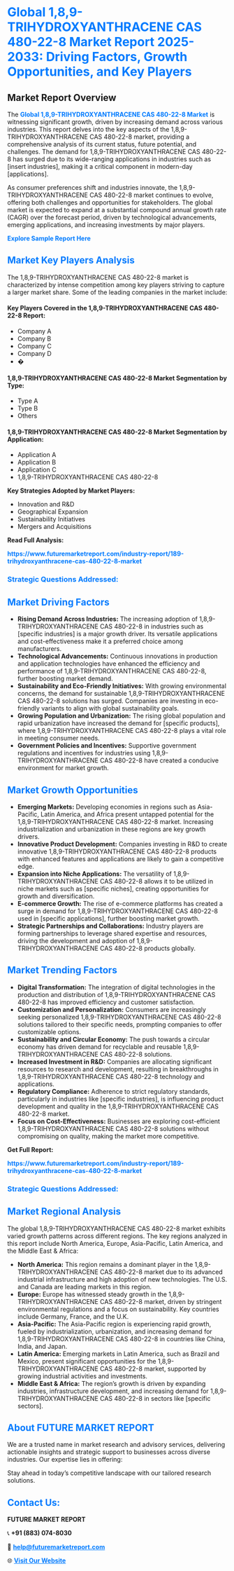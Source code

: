 <h1 style="color: #007BFF;">Global 1,8,9-TRIHYDROXYANTHRACENE CAS 480-22-8 Market Report 2025-2033: Driving Factors, Growth Opportunities, and Key Players</h1>

<section id="overview">
<h2>Market Report Overview</h2>
<p>The <a href="https://www.futuremarketreport.com/industry-report/189-trihydroxyanthracene-cas-480-22-8-market" style="color: #007BFF; text-decoration: none;"><strong>Global 1,8,9-TRIHYDROXYANTHRACENE CAS 480-22-8 Market</strong></a> is witnessing significant growth, driven by increasing demand across various industries. This report delves into the key aspects of the 1,8,9-TRIHYDROXYANTHRACENE CAS 480-22-8 market, providing a comprehensive analysis of its current status, future potential, and challenges. The demand for 1,8,9-TRIHYDROXYANTHRACENE CAS 480-22-8 has surged due to its wide-ranging applications in industries such as [insert industries], making it a critical component in modern-day [applications].</p>
<p>As consumer preferences shift and industries innovate, the 1,8,9-TRIHYDROXYANTHRACENE CAS 480-22-8 market continues to evolve, offering both challenges and opportunities for stakeholders. The global market is expected to expand at a substantial compound annual growth rate (CAGR) over the forecast period, driven by technological advancements, emerging applications, and increasing investments by major players.</p>
</section>

<section id="overview">
<p><a href="https://www.futuremarketreport.com/request-sample/reportId=111165" style="color: #007BFF; text-decoration: none;"><strong>Explore Sample Report Here</strong></a></p>
</section>

<section id="key-players">
<h2 style="color: #007BFF;">Market Key Players Analysis</h2>
<p>The 1,8,9-TRIHYDROXYANTHRACENE CAS 480-22-8 market is characterized by intense competition among key players striving to capture a larger market share. Some of the leading companies in the market include:</p>
<h4>Key Players Covered in the 1,8,9-TRIHYDROXYANTHRACENE CAS 480-22-8 Report:</h4>
<ul><li>Company A</li><li>Company B</li><li>Company C</li><li>Company D</li><li>�</li></ul>
<h4>1,8,9-TRIHYDROXYANTHRACENE CAS 480-22-8 Market Segmentation by Type:</h4>
<ul><li>Type A</li><li>Type B</li><li>Others</li></ul>

<h4>1,8,9-TRIHYDROXYANTHRACENE CAS 480-22-8 Market Segmentation by Application:</h4>
<ul><li>Application A</li><li>Application B</li><li>Application C</li><li>1,8,9-TRIHYDROXYANTHRACENE CAS 480-22-8</li></ul>
<p><strong>Key Strategies Adopted by Market Players:</strong></p>
<ul>
<li>Innovation and R&D</li>
<li>Geographical Expansion</li>
<li>Sustainability Initiatives</li>
<li>Mergers and Acquisitions</li>
</ul>
</section>

<section>
<p><strong>Read Full Analysis: </strong></p><a href="https://www.futuremarketreport.com/industry-report/189-trihydroxyanthracene-cas-480-22-8-market" style="color: #007BFF; text-decoration: none;"><strong>https://www.futuremarketreport.com/industry-report/189-trihydroxyanthracene-cas-480-22-8-market</strong></a>
<h3 style="color: #007BFF;">Strategic Questions Addressed:</h3>
</section>

<section id="driving-factors">
<h2 style="color: #007BFF;">Market Driving Factors</h2>
<ul>
<li><strong>Rising Demand Across Industries:</strong> The increasing adoption of 1,8,9-TRIHYDROXYANTHRACENE CAS 480-22-8 in industries such as [specific industries] is a major growth driver. Its versatile applications and cost-effectiveness make it a preferred choice among manufacturers.</li>
<li><strong>Technological Advancements:</strong> Continuous innovations in production and application technologies have enhanced the efficiency and performance of 1,8,9-TRIHYDROXYANTHRACENE CAS 480-22-8, further boosting market demand.</li>
<li><strong>Sustainability and Eco-Friendly Initiatives:</strong> With growing environmental concerns, the demand for sustainable 1,8,9-TRIHYDROXYANTHRACENE CAS 480-22-8 solutions has surged. Companies are investing in eco-friendly variants to align with global sustainability goals.</li>
<li><strong>Growing Population and Urbanization:</strong> The rising global population and rapid urbanization have increased the demand for [specific products], where 1,8,9-TRIHYDROXYANTHRACENE CAS 480-22-8 plays a vital role in meeting consumer needs.</li>
<li><strong>Government Policies and Incentives:</strong> Supportive government regulations and incentives for industries using 1,8,9-TRIHYDROXYANTHRACENE CAS 480-22-8 have created a conducive environment for market growth.</li>
</ul>
</section>

<section id="growth-opportunities">
<h2 style="color: #007BFF;">Market Growth Opportunities</h2>
<ul>
<li><strong>Emerging Markets:</strong> Developing economies in regions such as Asia-Pacific, Latin America, and Africa present untapped potential for the 1,8,9-TRIHYDROXYANTHRACENE CAS 480-22-8 market. Increasing industrialization and urbanization in these regions are key growth drivers.</li>
<li><strong>Innovative Product Development:</strong> Companies investing in R&D to create innovative 1,8,9-TRIHYDROXYANTHRACENE CAS 480-22-8 products with enhanced features and applications are likely to gain a competitive edge.</li>
<li><strong>Expansion into Niche Applications:</strong> The versatility of 1,8,9-TRIHYDROXYANTHRACENE CAS 480-22-8 allows it to be utilized in niche markets such as [specific niches], creating opportunities for growth and diversification.</li>
<li><strong>E-commerce Growth:</strong> The rise of e-commerce platforms has created a surge in demand for 1,8,9-TRIHYDROXYANTHRACENE CAS 480-22-8 used in [specific applications], further boosting market growth.</li>
<li><strong>Strategic Partnerships and Collaborations:</strong> Industry players are forming partnerships to leverage shared expertise and resources, driving the development and adoption of 1,8,9-TRIHYDROXYANTHRACENE CAS 480-22-8 products globally.</li>
</ul>
</section>

<section id="trending-factors">
<h2 style="color: #007BFF;">Market Trending Factors</h2>
<ul>
<li><strong>Digital Transformation:</strong> The integration of digital technologies in the production and distribution of 1,8,9-TRIHYDROXYANTHRACENE CAS 480-22-8 has improved efficiency and customer satisfaction.</li>
<li><strong>Customization and Personalization:</strong> Consumers are increasingly seeking personalized 1,8,9-TRIHYDROXYANTHRACENE CAS 480-22-8 solutions tailored to their specific needs, prompting companies to offer customizable options.</li>
<li><strong>Sustainability and Circular Economy:</strong> The push towards a circular economy has driven demand for recyclable and reusable 1,8,9-TRIHYDROXYANTHRACENE CAS 480-22-8 solutions.</li>
<li><strong>Increased Investment in R&D:</strong> Companies are allocating significant resources to research and development, resulting in breakthroughs in 1,8,9-TRIHYDROXYANTHRACENE CAS 480-22-8 technology and applications.</li>
<li><strong>Regulatory Compliance:</strong> Adherence to strict regulatory standards, particularly in industries like [specific industries], is influencing product development and quality in the 1,8,9-TRIHYDROXYANTHRACENE CAS 480-22-8 market.</li>
<li><strong>Focus on Cost-Effectiveness:</strong> Businesses are exploring cost-efficient 1,8,9-TRIHYDROXYANTHRACENE CAS 480-22-8 solutions without compromising on quality, making the market more competitive.</li>
</ul>
</section>

<section>
<p><strong>Get Full Report: </strong></p><a href="https://www.futuremarketreport.com/industry-report/189-trihydroxyanthracene-cas-480-22-8-market" style="color: #007BFF; text-decoration: none;"><strong>https://www.futuremarketreport.com/industry-report/189-trihydroxyanthracene-cas-480-22-8-market</strong></a>
<h3 style="color: #007BFF;">Strategic Questions Addressed:</h3>
</section>


<section id="regional-analysis">
<h2 style="color: #007BFF;">Market Regional Analysis</h2>
<p>The global 1,8,9-TRIHYDROXYANTHRACENE CAS 480-22-8 market exhibits varied growth patterns across different regions. The key regions analyzed in this report include North America, Europe, Asia-Pacific, Latin America, and the Middle East & Africa:</p>
<ul>
<li><strong>North America:</strong> This region remains a dominant player in the 1,8,9-TRIHYDROXYANTHRACENE CAS 480-22-8 market due to its advanced industrial infrastructure and high adoption of new technologies. The U.S. and Canada are leading markets in this region.</li>
<li><strong>Europe:</strong> Europe has witnessed steady growth in the 1,8,9-TRIHYDROXYANTHRACENE CAS 480-22-8 market, driven by stringent environmental regulations and a focus on sustainability. Key countries include Germany, France, and the U.K.</li>
<li><strong>Asia-Pacific:</strong> The Asia-Pacific region is experiencing rapid growth, fueled by industrialization, urbanization, and increasing demand for 1,8,9-TRIHYDROXYANTHRACENE CAS 480-22-8 in countries like China, India, and Japan.</li>
<li><strong>Latin America:</strong> Emerging markets in Latin America, such as Brazil and Mexico, present significant opportunities for the 1,8,9-TRIHYDROXYANTHRACENE CAS 480-22-8 market, supported by growing industrial activities and investments.</li>
<li><strong>Middle East & Africa:</strong> The region’s growth is driven by expanding industries, infrastructure development, and increasing demand for 1,8,9-TRIHYDROXYANTHRACENE CAS 480-22-8 in sectors like [specific sectors].</li>
</ul>
</section>

<footer>
<h2 style="color: #007BFF;">About FUTURE MARKET REPORT</h2>
<p>We are a trusted name in market research and advisory services, delivering actionable insights and strategic support to businesses across diverse industries. Our expertise lies in offering:</p>

<p>Stay ahead in today’s competitive landscape with our tailored research solutions.</p>

<h2 style="color: #007BFF;">Contact Us:</h2>
<p><strong>FUTURE MARKET REPORT</strong></p>
<p>📞 <strong>+91 (883) 074-8030</strong></p>
<p>📧 <strong><a href="mailto:help@futuremarketreport.com" style="color: #007BFF;">help@futuremarketreport.com</a></strong></p>
<p>🌐 <strong><a href="https://www.futuremarketreport.com/" style="color: #007BFF;">Visit Our Website</a></strong></p>
</footer>